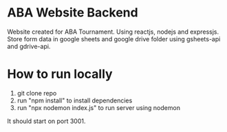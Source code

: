 # ABA Website Backend

Website created for ABA Tournament. Using reactjs, nodejs and expressjs. Store form data in google sheets and google drive folder using gsheets-api and gdrive-api.

# How to run locally

1. git clone repo
2. run "npm install" to install dependencies
3. run "npx nodemon index.js" to run server using nodemon

It should start on port 3001.
